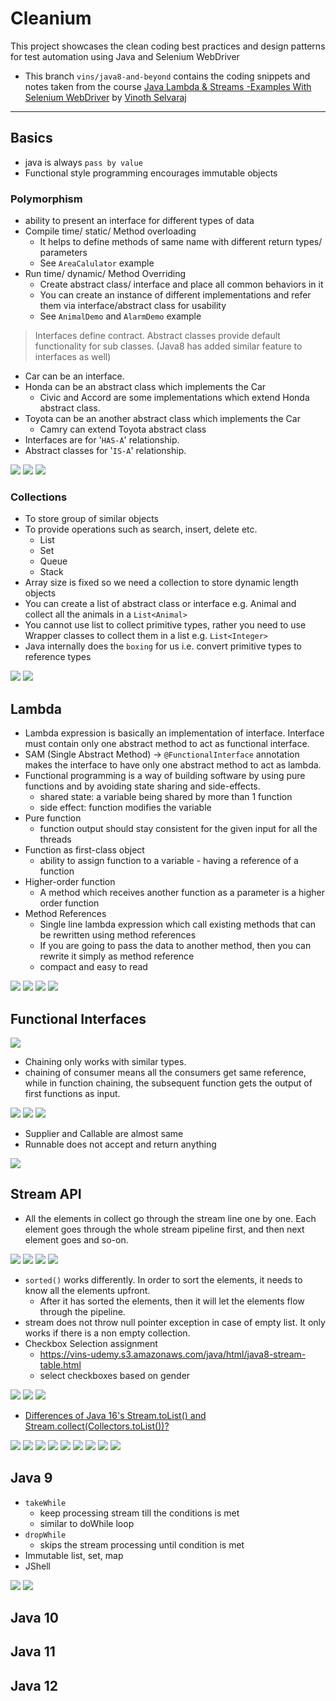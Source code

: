 # Cleanium

This project showcases the clean coding best practices and design patterns for test automation using Java and Selenium
WebDriver

* This branch `vins/java8-and-beyond` contains the coding snippets and notes taken from
  the
  course [Java Lambda & Streams -Examples With Selenium WebDriver](https://www.udemy.com/course/java-8-and-beyond-for-testers)
  by [Vinoth Selvaraj](https://www.vinsguru.com/vinoth-selvaraj/)

---

## Basics

* java is always `pass by value`
* Functional style programming encourages immutable objects

### Polymorphism

* ability to present an interface for different types of data
* Compile time/ static/ Method overloading
    * It helps to define methods of same name with different return types/ parameters
    * See `AreaCalulator` example
* Run time/ dynamic/ Method Overriding
    * Create abstract class/ interface and place all common behaviors in it
    * You can create an instance of different implementations and refer them via interface/abstract class for usability
    * See `AnimalDemo` and `AlarmDemo` example

> Interfaces define contract. Abstract classes provide default functionality for sub classes. (Java8 has added similar
> feature to interfaces as
> well)

* Car can be an interface.
* Honda can be an abstract class which implements the Car
    * Civic and Accord are some implementations which extend Honda abstract class.
* Toyota can be an another abstract class which implements the Car
    * Camry can extend Toyota abstract class
* Interfaces are for '`HAS-A`' relationship.
* Abstract classes for '`IS-A`' relationship.

<img src="doc/poly.PNG">

<img src="doc/poly-runtime.PNG">

<img src="doc/abstract-class-interface.PNG">

### Collections

* To store group of similar objects
* To provide operations such as search, insert, delete etc.
    * List
    * Set
    * Queue
    * Stack
* Array size is fixed so we need a collection to store dynamic length objects
* You can create a list of abstract class or interface e.g. Animal and collect all the animals in a `List<Animal>`
* You cannot use list to collect primitive types, rather you need to use Wrapper classes to collect them in a
  list e.g. `List<Integer>`
* Java internally does the `boxing` for us i.e. convert primitive types to reference types

<img src="doc/types.PNG">

<img src="doc/poly-summary.PNG">

## Lambda

* Lambda expression is basically an implementation of interface. Interface must contain only one abstract method to act
  as functional interface.
* SAM (Single Abstract Method) -> `@FunctionalInterface` annotation makes the interface to have only one abstract method
  to act as lambda.
* Functional programming is a way of building software by using pure functions and by avoiding state sharing and
  side-effects.
    * shared state: a variable being shared by more than 1 function
    * side effect: function modifies the variable
* Pure function
    * function output should stay consistent for the given input for all the threads
* Function as first-class object
    * ability to assign function to a variable - having a reference of a function
* Higher-order function
    * A method which receives another function as a parameter is a higher order function
* Method References
    * Single line lambda expression which call existing methods that can be rewritten using method references
    * If you are going to pass the data to another method, then you can rewrite it simply as method reference
    * compact and easy to read

<img src="doc/method-ref.PNG">

<img src="doc/lambdas.PNG">

<img src="doc/lambdas-best-practice.PNG">

<img src="doc/assignment-lambda.PNG">

## Functional Interfaces

<img src="doc/functional-interfaces.PNG">

* Chaining only works with similar types.
* chaining of consumer means all the consumers get same reference, while in function chaining, the subsequent function
  gets the output of first functions as input.

<img src="doc/tri-consumer.PNG">

<img src="doc/consumer-ref.PNG">

<img src="doc/fun-ref.PNG">

* Supplier and Callable are almost same
* Runnable does not accept and return anything

<img src="doc/assignment-funinterfaces.PNG">

## Stream API

* All the elements in collect go through the stream line one by one. Each element goes through the whole stream pipeline
  first, and then next element goes and so-on.

<img src="doc/streams-intro.PNG">

<img src="doc/stream-how-it-works.PNG">

<img src="doc/stream-ops.PNG">

<img src="doc/stream-intermediate-ops.PNG">

* `sorted()` works differently. In order to sort the elements, it needs to know all the elements upfront.
    * After it has sorted the elements, then it will let the elements flow through the pipeline.
* stream does not throw null pointer exception in case of empty list. It only works if there is a non empty collection.
* Checkbox Selection assignment
    * https://vins-udemy.s3.amazonaws.com/java/html/java8-stream-table.html
    * select checkboxes based on gender

<img src="doc/stream-flatmap.PNG">

<img src="doc/stream-terminal-ops.PNG">

<img src="doc/stream-collect.PNG">

* [Differences of Java 16's Stream.toList() and Stream.collect(Collectors.toList())?](https://stackoverflow.com/questions/65969919/differences-of-java-16s-stream-tolist-and-stream-collectcollectors-tolist)

<img src="doc/stream-parallel.PNG">

<img src="doc/stream-source.PNG">

<img src="doc/comparator.PNG">

<img src="doc/streams-primitive.PNG">

<img src="doc/stream-summary.PNG">

<img src="doc/stream-intermediate-ops-summary.PNG">

<img src="doc/stream-terminal-ops-summary.PNG">

<img src="doc/stream-comparator-summary.PNG">

<img src="doc/stream-source-summary.PNG">

## Java 9

* `takeWhile` 
  * keep processing stream till the conditions is met
  * similar to doWhile loop
* `dropWhile`
  * skips the stream processing until condition is met
* Immutable list, set, map
* JShell

<img src="doc/java9-stream.PNG">

<img src="doc/java9-collection.PNG">



## Java 10

## Java 11

## Java 12





